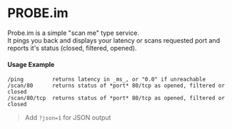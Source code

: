 PROBE.im
========

Probe.im is a simple "scan me" type service.  
It pings you back and displays your latency or scans requested port and reports it's status (closed, filtered, opened).

#### Usage Example

    /ping         returns latency in _ms_, or "0.0" if unreachable
    /scan/80      returns status of *port* 80/tcp as opened, filtered or closed
    /scan/80/tcp  returns status of *port* 80/tcp as opened, filtered or closed

> Add `?json=1` for JSON output
